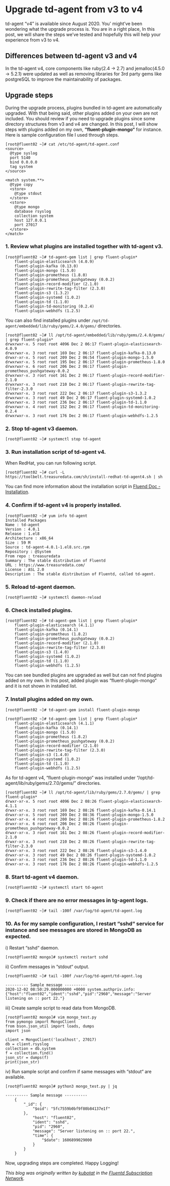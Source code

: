 # Upgrade td-agent from v3 to v4

td-agent “v4” is available since August 2020. You' might’ve been wondering what the upgrade process is. 
You are in a right place, In this post, we will share the steps we’ve tested and hopefully this will help your experience from v3 to v4.

## Differences between td-agent v3 and v4

In the td-agent v4, core components like ruby(2.4 -> 2.7) and jemalloc(4.5.0 -> 5.2.1) were updated as well as removing libraries for 3rd party gems like postgreSQL  to improve the maintainability of packages. 

## Upgrade steps

During the upgrade process, plugins bundled in td-agent are automatically upgraded. With that being said, other plugins added on your own are not included. You should review if you need to upgrade plugins since some directory structures from v3 and v4 are changed.
In this post, I will show steps with plugins added on my own, **“fluent-plugin-mongo“** for instance. Here is sample configuration file I used through steps.

```
[root@fluent02 ~]# cat /etc/td-agent/td-agent.conf
<source>
  @type syslog
  port 5140
  bind 0.0.0.0
  tag system
</source>

<match system.**>
  @type copy
  <store>
    @type stdout
  </store>
  <store>
    @type mongo
    database rsyslog
    collection system
    host 127.0.0.1
    port 27017
  </store>
</match>
```

### 1. Review what plugins are installed together with td-agent v3.  

```
[root@fluent02 ~]# td-agent-gem list | grep fluent-plugin*
    fluent-plugin-elasticsearch (4.0.9)
    fluent-plugin-kafka (0.13.0)
    fluent-plugin-mongo (1.5.0)
    fluent-plugin-prometheus (1.8.0)
    fluent-plugin-prometheus_pushgateway (0.0.2)
    fluent-plugin-record-modifier (2.1.0)
    fluent-plugin-rewrite-tag-filter (2.3.0)
    fluent-plugin-s3 (1.3.2)
    fluent-plugin-systemd (1.0.2)
    fluent-plugin-td (1.1.0)
    fluent-plugin-td-monitoring (0.2.4)
    fluent-plugin-webhdfs (1.2.5)
```

You can also find installed plugins under `/opt/td-agent/embedded/lib/ruby/gems/2.4.0/gems/` directories.

```
[root@fluent02 ~]# ll /opt/td-agent/embedded/lib/ruby/gems/2.4.0/gems/ | grep fluent-plugin*
drwxrwxr-x. 5 root root 4096 Dec 2 06:17 fluent-plugin-elasticsearch-4.0.9
drwxrwxr-x. 3 root root 169 Dec 2 06:17 fluent-plugin-kafka-0.13.0
drwxr-xr-x. 5 root root 209 Dec 2 06:54 fluent-plugin-mongo-1.5.0
drwxrwxr-x. 5 root root 195 Dec 2 06:17 fluent-plugin-prometheus-1.8.0
drwxrwxr-x. 6 root root 206 Dec 2 06:17 fluent-plugin-prometheus_pushgateway-0.0.2
drwxrwxr-x. 3 root root 161 Dec 2 06:17 fluent-plugin-record-modifier-2.1.0
drwxrwxr-x. 3 root root 210 Dec 2 06:17 fluent-plugin-rewrite-tag-filter-2.3.0
drwxrwxr-x. 3 root root 222 Dec 2 06:17 fluent-plugin-s3-1.3.2
drwxrwxr-x. 3 root root 49 Dec 2 06:17 fluent-plugin-systemd-1.0.2
drwxrwxr-x. 3 root root 236 Dec 2 06:17 fluent-plugin-td-1.1.0
drwxrwxr-x. 4 root root 152 Dec 2 06:17 fluent-plugin-td-monitoring-0.2.4
drwxrwxr-x. 3 root root 176 Dec 2 06:17 fluent-plugin-webhdfs-1.2.5
```

### 2. Stop td-agent v3 daemon.

```
[root@fluent02 ~]# systemctl stop td-agent
```

### 3. Run installation script of td-agent v4.

When RedHat, you can run following script.

```
[root@fluent02 ~]# curl -L https://toolbelt.treasuredata.com/sh/install-redhat-td-agent4.sh | sh
```

You can find more information about the installation script in [Fluend Doc - Installation](https://docs.fluentd.org/installation).

### 4. Confirm if td-agent v4 is properly installed.

```
[root@fluent02 ~]# yum info td-agent
Installed Packages
Name : td-agent
Version : 4.0.1
Release : 1.el8
Architecture : x86_64
Size : 59 M
Source : td-agent-4.0.1-1.el8.src.rpm
Repository : @System
From repo : treasuredata
Summary : The stable distribution of Fluentd
URL : https://www.treasuredata.com/
License : ASL 2.0
Description : The stable distribution of Fluentd, called td-agent.
```

### 5. Reload td-agent daemon.

```
[root@fluent02 ~]# systemctl daemon-reload
```

### 6. Check installed plugins. 

```
[root@fluent02 ~]# td-agent-gem list | grep fluent-plugin*
    fluent-plugin-elasticsearch (4.1.1)
    fluent-plugin-kafka (0.14.1)
    fluent-plugin-prometheus (1.8.2)
    fluent-plugin-prometheus_pushgateway (0.0.2)
    fluent-plugin-record-modifier (2.1.0)
    fluent-plugin-rewrite-tag-filter (2.3.0)
    fluent-plugin-s3 (1.4.0)
    fluent-plugin-systemd (1.0.2)
    fluent-plugin-td (1.1.0)
    fluent-plugin-webhdfs (1.2.5)
```

You can see bundled plugins are upgraded as well but can not find plugins added on my own. In this post, added plugin was “fluent-plugin-mongo“ and it is not shown in installed list.

### 7. Install plugins added on my own.

```
[root@fluent02 ~]# td-agent-gem install fluent-plugin-mongo

[root@fluent02 ~]# td-agent-gem list | grep fluent-plugin*
    fluent-plugin-elasticsearch (4.1.1)
    fluent-plugin-kafka (0.14.1)
    fluent-plugin-mongo (1.5.0)
    fluent-plugin-prometheus (1.8.2)
    fluent-plugin-prometheus_pushgateway (0.0.2)
    fluent-plugin-record-modifier (2.1.0)
    fluent-plugin-rewrite-tag-filter (2.3.0)
    fluent-plugin-s3 (1.4.0)
    fluent-plugin-systemd (1.0.2)
    fluent-plugin-td (1.1.0)
    fluent-plugin-webhdfs (1.2.5)
```
 
 As for td-agent v4, “fluent-plugin-mongo“ was installed under “/opt/td-agent/lib/ruby/gems/2.7.0/gems/” directories.
 
```
[root@fluent02 ~]# ll /opt/td-agent/lib/ruby/gems/2.7.0/gems/ | grep fluent-plugin*
drwxr-xr-x. 5 root root 4096 Dec 2 08:26 fluent-plugin-elasticsearch-4.1.1
drwxr-xr-x. 3 root root 169 Dec 2 08:26 fluent-plugin-kafka-0.14.1
drwxr-xr-x. 5 root root 209 Dec 2 08:36 fluent-plugin-mongo-1.5.0
drwxr-xr-x. 4 root root 200 Dec 2 08:26 fluent-plugin-prometheus-1.8.2
drwxr-xr-x. 6 root root 206 Dec 2 08:26 fluent-plugin-prometheus_pushgateway-0.0.2
drwxr-xr-x. 3 root root 161 Dec 2 08:26 fluent-plugin-record-modifier-2.1.0
drwxr-xr-x. 3 root root 210 Dec 2 08:26 fluent-plugin-rewrite-tag-filter-2.3.0
drwxr-xr-x. 3 root root 222 Dec 2 08:26 fluent-plugin-s3-1.4.0
drwxr-xr-x. 3 root root 49 Dec 2 08:26 fluent-plugin-systemd-1.0.2
drwxr-xr-x. 3 root root 236 Dec 2 08:26 fluent-plugin-td-1.1.0
drwxr-xr-x. 3 root root 176 Dec 2 08:26 fluent-plugin-webhdfs-1.2.5
```

### 8. Start td-agent v4 daemon.

```
[root@fluent02 ~]# systemctl start td-agent
```

### 9. Check if there are no error messages in tg-agent logs.

```
[root@fluent02 ~]# tail -100f /var/log/td-agent/td-agent.log
```

### 10. As for my sample configuration, I restart “sshd“ service for instance and see messages are stored in MongoDB as expected. 

i) Restart “sshd“ daemon.

```
[root@fluent02 mongo]# systemctl restart sshd
```

ii) Confirm messages in “stdout“ output.

```
[root@fluent02 ~]# tail -100f /var/log/td-agent/td-agent.log

---------- Sample message ----------
2020-12-02 08:50:29.000000000 +0000 system.authpriv.info: {"host":"fluent02","ident":"sshd","pid":"2960","message":"Server listening on :: port 22."}
```

iii) Create sample script to read data from MongoDB.

```
[root@fluent02 mongo]# vim mongo_test.py
from pymongo import MongoClient
from bson.json_util import loads, dumps
import json

client = MongoClient('localhost', 27017)
db = client.rsyslog
collection = db.system
f = collection.find()
json_str = dumps(f)
print(json_str)
```

iv) Run sample script and confirm if same messages with “stdout“ are available.

```
[root@fluent02 mongo]# python3 mongo_test.py | jq

---------- Sample message ----------
    {
        "_id": {
            "$oid": "5fc7559b0bf9f80b84137e1f"
        },
            "host": "fluent02",
            "ident": "sshd",
            "pid": "2960",
            "message": "Server listening on :: port 22.",
            "time": {
                "$date": 1606899029000
            }
        }
    }
```

Now, upgrading steps are completed. Happy Logging!

*This blog was originally written by [kubotat](https://github.com/kubotat) in the [Fluentd Subscription Network](https://fluentd.ctc-america.com/blog/how-to-upgrade-td-agent).*
